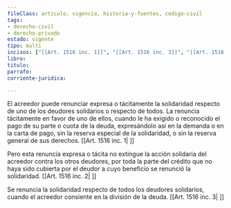 ```yaml
---
fileClass: articulo, vigencia, historia-y-fuentes, codigo-civil
tags:
- derecho-civil
- derecho-privado
estado: vigente
tipo: multi
incisos: ["[[Art. 1516 inc. 1]]", "[[Art. 1516 inc. 3]]", "[[Art. 1516 inc. 2]]"]
libro:
titulo:
parrafo:
corriente-juridica:

---
```

El acreedor puede renunciar expresa o tácitamente la solidaridad respecto de uno de los deudores solidarios o respecto de todos. La renuncia tácitamente en favor de uno de ellos, cuando le ha exigido o reconocido el pago de su parte o cuota de la deuda, expresándolo así en la demanda o en la carta de pago, sin la reserva especial de la solidaridad, o sin la reserva general de sus derechos. [[Art. 1516 inc. 1| ]]

Pero esta renuncia expresa o tácita no extingue la acción solidaria del acreedor contra los otros deudores, por toda la parte del crédito que no haya sido cubierta por el deudor a cuyo beneficio se renunció la solidaridad. [[Art. 1516 inc. 2| ]]

Se renuncia la solidaridad respecto de todos los deudores solidarios, cuando el acreedor consiente en la división de la deuda. [[Art. 1516 inc. 3| ]]